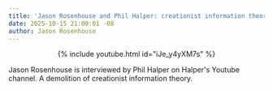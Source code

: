 ```yaml
---
title: 'Jason Rosenhouse and Phil Halper: creationist information theory'
date: 2025-10-15 21:00:01 -08
author: Jason Rosenhouse
---
```


<div width="640px" align="center">
{% include youtube.html id="iJe_y4yXM7s" %}
</div>

Jason Rosenhouse is interviewed by Phil Halper on Halper's Youtube channel.  A demolition
of creationist information theory.

<!--more-->
